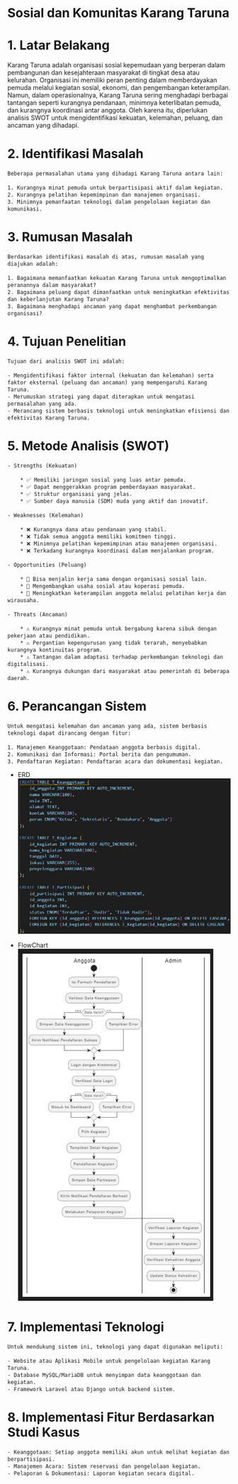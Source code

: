 # Sosial dan Komunitas Karang Taruna
# 1. Latar Belakang

 Karang Taruna adalah organisasi sosial kepemudaan yang berperan dalam pembangunan dan kesejahteraan masyarakat di tingkat desa atau kelurahan. Organisasi ini memiliki peran penting dalam memberdayakan pemuda melalui kegiatan sosial, ekonomi, dan pengembangan keterampilan. Namun, dalam operasionalnya, Karang Taruna sering menghadapi berbagai tantangan seperti kurangnya pendanaan, minimnya keterlibatan pemuda, dan kurangnya koordinasi antar anggota. Oleh karena itu, diperlukan analisis SWOT untuk mengidentifikasi kekuatan, kelemahan, peluang, dan ancaman yang dihadapi.

# 2. Identifikasi Masalah

    Beberapa permasalahan utama yang dihadapi Karang Taruna antara lain:

    1. Kurangnya minat pemuda untuk berpartisipasi aktif dalam kegiatan.
    2. Kurangnya pelatihan kepemimpinan dan manajemen organisasi.
    3. Minimnya pemanfaatan teknologi dalam pengelolaan kegiatan dan komunikasi.

# 3. Rumusan Masalah

    Berdasarkan identifikasi masalah di atas, rumusan masalah yang diajukan adalah:

    1. Bagaimana memanfaatkan kekuatan Karang Taruna untuk mengoptimalkan peranannya dalam masyarakat?
    2. Bagaimana peluang dapat dimanfaatkan untuk meningkatkan efektivitas dan keberlanjutan Karang Taruna?
    3. Bagaimana menghadapi ancaman yang dapat menghambat perkembangan organisasi?

# 4. Tujuan Penelitian

    Tujuan dari analisis SWOT ini adalah:

    - Mengidentifikasi faktor internal (kekuatan dan kelemahan) serta faktor eksternal (peluang dan ancaman) yang mempengaruhi Karang Taruna.
    - Merumuskan strategi yang dapat diterapkan untuk mengatasi permasalahan yang ada.
    - Merancang sistem berbasis teknologi untuk meningkatkan efisiensi dan efektivitas Karang Taruna.

# 5. Metode Analisis (SWOT)

    - Strengths (Kekuatan)

        * ✅ Memiliki jaringan sosial yang luas antar pemuda.
        * ✅ Dapat menggerakkan program pemberdayaan masyarakat.
        * ✅ Struktur organisasi yang jelas.
        * ✅ Sumber daya manusia (SDM) muda yang aktif dan inovatif.

    - Weaknesses (Kelemahan)

        * ❌ Kurangnya dana atau pendanaan yang stabil.
        * ❌ Tidak semua anggota memiliki komitmen tinggi.
        * ❌ Minimnya pelatihan kepemimpinan atau manajemen organisasi.
        * ❌ Terkadang kurangnya koordinasi dalam menjalankan program.

    - Opportunities (Peluang)

        * 🌟 Bisa menjalin kerja sama dengan organisasi sosial lain.
        * 🌟 Mengembangkan usaha sosial atau koperasi pemuda.
        * 🌟 Meningkatkan keterampilan anggota melalui pelatihan kerja dan wirausaha.

    - Threats (Ancaman)

        * ⚠️ Kurangnya minat pemuda untuk bergabung karena sibuk dengan pekerjaan atau pendidikan.
        * ⚠️ Pergantian kepengurusan yang tidak terarah, menyebabkan kurangnya kontinuitas program.
        * ⚠️ Tantangan dalam adaptasi terhadap perkembangan teknologi dan digitalisasi.
        * ⚠️ Kurangnya dukungan dari masyarakat atau pemerintah di beberapa daerah.

# 6. Perancangan Sistem

    Untuk mengatasi kelemahan dan ancaman yang ada, sistem berbasis teknologi dapat dirancang dengan fitur:

    1. Manajemen Keanggotaan: Pendataan anggota berbasis digital.
    2. Komunikasi dan Informasi: Portal berita dan pengumuman.
    3. Pendaftaran Kegiatan: Pendaftaran acara dan dokumentasi kegiatan.

*   ERD
    ![alt text](<Screenshot 2025-01-31 163802.png>)

*  FlowChart
    ![alt text](<Screenshot 2025-01-31 164808.png>)

# 7. Implementasi Teknologi

    Untuk mendukung sistem ini, teknologi yang dapat digunakan meliputi:

    - Website atau Aplikasi Mobile untuk pengelolaan kegiatan Karang Taruna.
    - Database MySQL/MariaDB untuk menyimpan data keanggotaan dan kegiatan.
    - Framework Laravel atau Django untuk backend sistem.

# 8. Implementasi Fitur Berdasarkan Studi Kasus

    - Keanggotaan: Setiap anggota memiliki akun untuk melihat kegiatan dan berpartisipasi.
    - Manajemen Acara: Sistem reservasi dan pengelolaan kegiatan.
    - Pelaporan & Dokumentasi: Laporan kegiatan secara digital.
